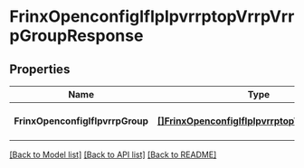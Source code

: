 # FrinxOpenconfigIfIpIpvrrptopVrrpVrrpGroupResponse

## Properties
Name | Type | Description | Notes
------------ | ------------- | ------------- | -------------
**FrinxOpenconfigIfIpvrrpGroup** | [**[]FrinxOpenconfigIfIpIpvrrptopVrrpVrrpGroup**](frinx.openconfig.if.ip.ipvrrptop.vrrp.VrrpGroup.md) |  | [optional] [default to null]

[[Back to Model list]](../README.md#documentation-for-models) [[Back to API list]](../README.md#documentation-for-api-endpoints) [[Back to README]](../README.md)


